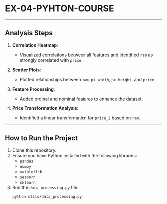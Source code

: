 # EX-04-PYHTON-COURSE

---

##  Analysis Steps
1. **Correlation Heatmap**:
   - Visualized correlations between all features and identified `ram` as strongly correlated with `price`.

2. **Scatter Plots**:
   - Plotted relationships between `ram`, `px_width`, `px_height`, and `price`.

3. **Feature Processing**:
   - Added ordinal and nominal features to enhance the dataset.

4. **Price Transformation Analysis**:
   - Identified a linear transformation for `price_2` based on `ram`.

---

## How to Run the Project
1. Clone this repository.
2. Ensure you have Python installed with the following libraries:
   - `pandas`
   - `numpy`
   - `matplotlib`
   - `seaborn`
   - `sklearn`
3. Run the `data_processing.py` file:
   ```bash
   python utils/data_processing.py
